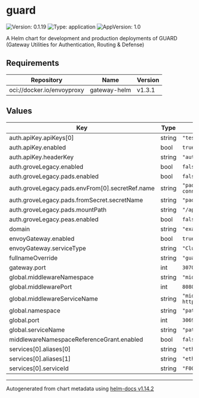 # guard

![Version: 0.1.19](https://img.shields.io/badge/Version-0.1.19-informational?style=flat-square) ![Type: application](https://img.shields.io/badge/Type-application-informational?style=flat-square) ![AppVersion: 1.0](https://img.shields.io/badge/AppVersion-1.0-informational?style=flat-square)

A Helm chart for development and production deployments of GUARD (Gateway Utilities for Authentication, Routing & Defense)

## Requirements

| Repository | Name | Version |
|------------|------|---------|
| oci://docker.io/envoyproxy | gateway-helm | v1.3.1 |

## Values

| Key | Type | Default | Description |
|-----|------|---------|-------------|
| auth.apiKey.apiKeys[0] | string | `"test_api_key"` |  |
| auth.apiKey.enabled | bool | `true` |  |
| auth.apiKey.headerKey | string | `"authorization"` |  |
| auth.groveLegacy.enabled | bool | `false` |  |
| auth.groveLegacy.pads.enabled | bool | `false` |  |
| auth.groveLegacy.pads.envFrom[0].secretRef.name | string | `"pads-db-connection"` |  |
| auth.groveLegacy.pads.fromSecret.secretName | string | `"pads-config"` |  |
| auth.groveLegacy.pads.mountPath | string | `"/app/data"` |  |
| auth.groveLegacy.peas.enabled | bool | `false` |  |
| domain | string | `"example.com"` |  |
| envoyGateway.enabled | bool | `true` |  |
| envoyGateway.serviceType | string | `"ClusterIP"` |  |
| fullnameOverride | string | `"guard"` |  |
| gateway.port | int | `3070` |  |
| global.middlewareNamespace | string | `"middleware"` |  |
| global.middlewarePort | int | `8080` |  |
| global.middlewareServiceName | string | `"middleware-http"` |  |
| global.namespace | string | `"path"` |  |
| global.port | int | `3069` |  |
| global.serviceName | string | `"path-http"` |  |
| middlewareNamespaceReferenceGrant.enabled | bool | `false` |  |
| services[0].aliases[0] | string | `"eth"` |  |
| services[0].aliases[1] | string | `"eth-mainnet"` |  |
| services[0].serviceId | string | `"F00C"` |  |

----------------------------------------------
Autogenerated from chart metadata using [helm-docs v1.14.2](https://github.com/norwoodj/helm-docs/releases/v1.14.2)
